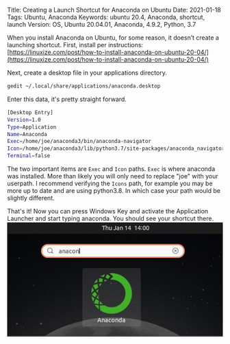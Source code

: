 Title: Creating a Launch Shortcut for Anaconda on Ubuntu
Date: 2021-01-18
Tags: Ubuntu, Anaconda
Keywords: ubuntu 20.4, Anaconda, shortcut, launch
Version: OS, Ubuntu 20.04.01, Anaconda, 4.9.2, Python, 3.7



When you install Anaconda on Ubuntu, for some reason, it doesn’t create a launching shortcut. First, install per instructions: [https://linuxize.com/post/how-to-install-anaconda-on-ubuntu-20-04/](https://linuxize.com/post/how-to-install-anaconda-on-ubuntu-20-04/)

Next, create a desktop file in your applications directory.
```bash
gedit ~/.local/share/applications/anaconda.desktop
```
Enter this data, it's pretty straight forward.
```bash
[Desktop Entry]
Version=1.0
Type=Application
Name=Anaconda
Exec=/home/joe/anaconda3/bin/anaconda-navigator
Icon=/home/joe/anaconda3/lib/python3.7/site-packages/anaconda_navigator/app/icons/Icon1024.png
Terminal=false
```
The two important items are `Exec` and `Icon` paths. `Exec` is where anaconda was installed. More than likely you will only need to replace "joe" with your userpath. I recommend verifying the `Icons` path, for example you may be more up to date and are using python3.8. In which case your path would be slightly different. 

That's it! Now you can press Windows Key and activate the Application Launcher and start typing anaconda. You should see your shortcut there.
![anaconda-launcher](/images/2021/anaconda-launcher.png)